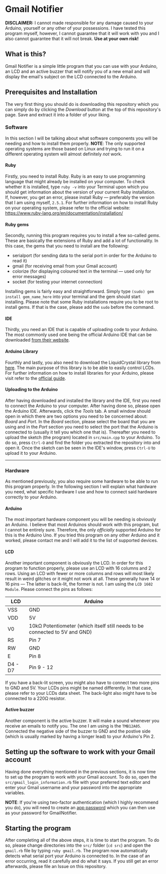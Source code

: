 # Gmail Notifier
__DISCLAIMER:__ I cannot made responsible for any damage caused to your Arduino, yourself or any other of your possessions. I have tested this program myself, however, I cannot guarantee that it will work with you and I also cannot guarantee that it will not break. __Use at your own risk!__

## What is this?
Gmail Notifier is a simple little program that you can use with your Arduino, an LCD and an active buzzer that will notify you of a new email and will display the email's subject on the LCD connected to the Arduino.

## Prerequisites and Installation
The very first thing you should do is downloading this repository which you can simply do by clicking the _Download_ button at the top of this repository's page. Save and extract it into a folder of your liking.

### Software
In this section I will be talking about what software components you will be needing and how to install them properly.
__NOTE__: The only supported operating systems are those based on Linux and trying to run it on a different operating system will almost definitely _not_ work.

#### Ruby
Firstly, you need to install Ruby. Ruby is an easy to use programming language that might already be installed on your computer. To check whether it is installed, type `ruby -v` into your Terminal upon which you should get information about the version of your current Ruby installation.
<br>
If, however, you get an error, please install Ruby — preferably the version that I am using myself, `2.5.1`. For further information on how to install Ruby on your operating system, please refer to the official website: https://www.ruby-lang.org/en/documentation/installation/

#### Ruby gems
Secondly, running this program requires you to install a few so-called _gems_. These are basically the extensions of Ruby and add a lot of functionality. In this case, the gems that you need to install are the following:
* serialport (for sending data to the serial port in order for the Arduino to read it)
* gmail (for receiving email from your Gmail account)
* colorize (for displaying coloured text in the terminal — used only for error messages)
* socket (for testing your internet connection)

Installing gems is fairly easy and straightforward. Simply type `(sudo) gem install gem_name_here` into your terminal and the gem should start installing. Please note that some Ruby installations require you to be root to install gems. If that is the case, please add the `sudo` before the command.

#### IDE
Thirdly, you need an IDE that is capable of uploading code to your Arduino. The most commonly used one being the official Arduino IDE that can be downloaded [from their website](https://www.arduino.cc/en/Main/Software). 

#### Arduino Library
Fourthly and lastly, you also need to download the LiquidCrystal library from [here](https://github.com/arduino-libraries/LiquidCrystal). The main purpose of this library is to be able to easily control LCDs.
For further information on how to install libraries for your Arduino, please visit refer to the [official guide](https://www.arduino.cc/en/Guide/Libraries).

#### Uploading to the Arduino
After having downloaded and installed the library and the IDE, first you need to connect the Arduino to your computer. After having done so, please open the Arduino IDE. Afterwards, click the _Tools_ tab. A small window should open in which there are two options you need to be concerned about: _Board_ and _Port_. In the _Board_ section, please select the board that you are using and in the _Port_ section you need to select the port that the Arduino is connected to (usually it tell you which one that is).
Thereafter you need to upload the sketch (the program) located in `src/main.cpp` to your Arduino. To do so, press `Ctrl-O` and find the folder you extracted the repository into and open it. Once the sketch can be seen in the IDE's window, press `Ctrl-U` to upload it to your Arduino.


-----

### Hardware
As mentioned previously, you also require some hardware to be able to run this program properly. In the following section I will explain what hardware you need, what specific hardware I use and how to connect said hardware correctly to your Arduino.

#### Arduino
The most important hardware component you will be needing is obviously an Arduino. I believe that most Arduinos should work with this program, but I cannot be entirely sure. Therefore, the only _officially_ supported Arduino for this is the Arduino Uno. If you tried this program on any other Arduino and it worked, please contact me and I will add it to the list of supported devices.

#### LCD
Another important component is obviously the LCD. In order for this program to function properly, please use an LCD with 16 columns and 2 rows. Using an LCD with fewer or more columns and rows will most likely result in weird glitches or it might not work at all.
These generally have 14 or 16 pins — The latter is back-lit, the former is not. I am using the `LCD 1602 Module`.
Please connect the pins as follows:

|LCD|Arduino|
|------|-------|
VSS    |GND
VDD    |5V
V0     |10kΩ Potentiometer (which itself still needs to be connected to 5V and GND)
RS     |Pin 7
RW     |GND
E      |Pin 8
D4 - D7|Pin 9 - 12

If you have a back-lit screen, you might also have to connect two more pins to GND and 5V. Your LCDs pins might be named differently. In that case, please refer to your LCDs data sheet. The back-light also might have to be connected to a 220Ω resistor.

#### Active buzzer
Another component is the active buzzer. It will make a sound whenever you receive an emails to notify you. The one I am using is the `TMB12A05`. Connected the negative side of the buzzer to GND and the postive side (which is usually marked by having a longer lead) to your Arduino's Pin 2.

## Setting up the software to work with your Gmail account
Having done everything mentioned in the previous sections, it is now time to set up the program to work with your Gmail account. To do so, open the `src/gmail_login_information.rb` file with your preferred text editor and enter your Gmail username and your password into the appropriate variables.

__NOTE__: If you're using two-factor authentication (which I highly recommend you do), you will need to create an [app password](https://support.google.com/accounts/answer/185833?hl=en) which you can then use as your password for GmailNotifier.

## Starting the program
After completing all of the above steps, it is time to start the program. To do so, please change directories into the `src/` folder (`cd src`) and open the `gmail.rb` file by typing `ruby gmail.rb`. The program now automatically detects what serial port your Arduino is connected to. In the case of an error occurring, read it carefully and do what it says. If you still get an error afterwards, please file an Issue on this repository.
